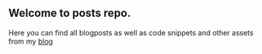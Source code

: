 ## Welcome to posts repo. 


Here you can find all blogposts as well as code snippets and other assets from my [blog](https://blog.sometimestech.com)


